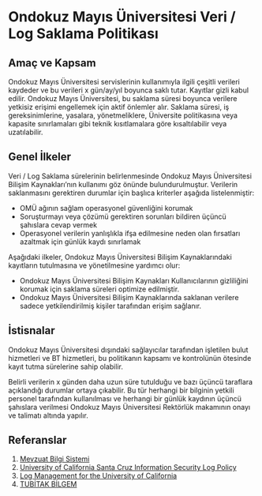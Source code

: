 Ondokuz Mayıs Üniversitesi Veri / Log Saklama Politikası
========================================================

Amaç ve Kapsam
--------------

Ondokuz Mayıs Üniversitesi servislerinin kullanımıyla ilgili çeşitli verileri
kaydeder ve bu verileri x gün/ay/yıl boyunca saklı tutar. Kayıtlar gizli kabul
edilir. Ondokuz Mayıs Üniversitesi, bu saklama süresi boyunca verilere yetkisiz
erişimi engellemek için aktif önlemler alır. Saklama süresi, iş
gereksinimlerine, yasalara, yönetmeliklere, Üniversite politikasına veya
kapasite sınırlamaları gibi teknik kısıtlamalara göre kısaltılabilir veya
uzatılabilir.

Genel İlkeler
-------------

Veri / Log Saklama sürelerinin belirlenmesinde Ondokuz Mayıs Üniversitesi
Bilişim Kaynakları’nın kullanımı göz önünde bulundurulmuştur. Verilerin
saklanmasını gerektiren durumlar için başlıca kriterler aşağıda listelenmiştir:

- OMÜ ağının sağlam operasyonel güvenliğini korumak
- Soruşturmayı veya çözümü gerektiren sorunları bildiren üçüncü şahıslara cevap
  vermek
- Operasyonel verilerin yanlışlıkla ifşa edilmesine neden olan fırsatları
  azaltmak için günlük kaydı sınırlamak

Aşağıdaki ilkeler, Ondokuz Mayıs Üniversitesi Bilişim Kaynaklarındaki kayıtların
tutulmasına ve yönetilmesine yardımcı olur:

- Ondokuz Mayıs Üniversitesi Bilişim Kaynakları Kullanıcılarının gizliliğini
  korumak için saklama süreleri optimize edilmiştir.
- Ondokuz Mayıs Üniversitesi Bilişim Kaynaklarında saklanan verilere sadece
  yetkilendirilmiş kişiler tarafından erişim sağlanır.

İstisnalar
----------

Ondokuz Mayıs Üniversitesi dışındaki sağlayıcılar tarafından işletilen bulut
hizmetleri ve BT hizmetleri, bu politikanın kapsamı ve kontrolünün ötesinde
kayıt tutma sürelerine sahip olabilir.

Belirli verilerin x günden daha uzun süre tutulduğu ve bazı üçüncü taraflara
açıklandığı durumlar ortaya çıkabilir. Bu tür herhangi bir bilginin yetkili
personel tarafından kullanılması ve herhangi bir günlük kaydının üçüncü
şahıslara verilmesi Ondokuz Mayıs Üniversitesi Rektörlük makamının onayı ve
talimatı altında yapılır.

Referanslar
-----------

1. [Mevzuat Bilgi Sistemi](http://www.mevzuat.gov.tr/Metin.Aspx?MevzuatKod=7.5.16405&MevzuatIliski=0)
2. [University of California Santa Cruz Information Security Log Policy](https://policy.ucsc.edu/policies/its/it0005.html)
3. [Log Management for the University of California](http://www.ucop.edu/information-technology-services/initiatives/resources-and-tools/LogManagementGuidelines-2006-05-01.pdf)
4. [TUBİTAK BİLGEM](http://bilgem.tubitak.gov.tr/tr/kurumsal/kisisel-verilerin-korunmasi-hakkinda-bilgilendirme)